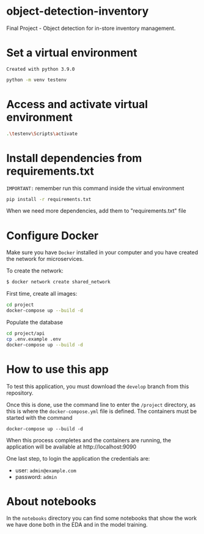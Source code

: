 # object-detection-inventory
Final Project - Object detection for in-store inventory management.

# Set a virtual environment

`Created with python 3.9.0`

```bash
python -m venv testenv
```

# Access and activate virtual environment

```bash
.\testenv\Scripts\activate
```
# Install dependencies from requirements.txt

`IMPORTANT:` remember run this command inside the virtual environment

```bash
pip install -r requirements.txt
```

When we need more dependencies, add them to "requirements.txt" file

# Configure Docker

Make sure you have `Docker` installed in your computer and you have created the network for microservices.

To create the network:

```bash
$ docker network create shared_network
```

First time, create all images:

```bash
cd project
docker-compose up --build -d
```

Populate the database

```bash
cd project/api
cp .env.example .env
docker-compose up --build -d
```

# How to use this app

To test this application, you must download the `develop` branch from this repository.

Once this is done, use the command line to enter the `/project` directory, as this is where the `docker-compose.yml` file is defined. The containers must be started with the command

```
docker-compose up --build -d
```

When this process completes and the containers are running, the application will be available at http://localhost:9090

One last step, to login the application the credentials are:
- user: `admin@example.com`
- password: `admin`

# About notebooks

In the `notebooks` directory you can find some notebooks that show the work we have done both in the EDA and in the model training.
